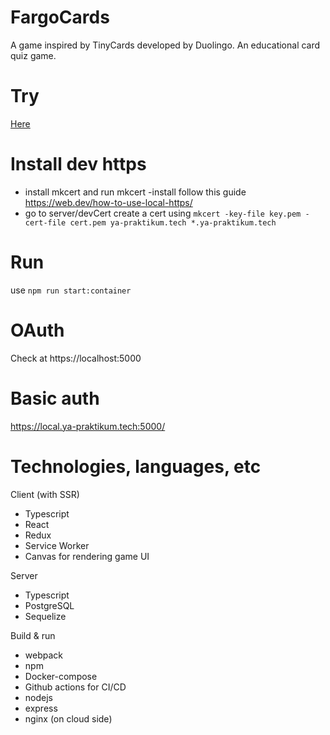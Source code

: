 # FargoCards

A game inspired by TinyCards developed by Duolingo. 
An educational card quiz game.

# Try

[Here](https://fargo-cards-5.ya-praktikum.tech/)

# Install dev https

- install mkcert and run mkcert -install
follow this guide https://web.dev/how-to-use-local-https/
- go to server/devCert create a cert using 
`mkcert -key-file key.pem -cert-file cert.pem ya-praktikum.tech *.ya-praktikum.tech`

# Run

use `npm run start:container`

# OAuth
Check at https://localhost:5000

# Basic auth
https://local.ya-praktikum.tech:5000/

# Technologies, languages, etc

Client (with SSR)
- Typescript
- React
- Redux
- Service Worker
- Canvas for rendering game UI

Server
- Typescript
- PostgreSQL
- Sequelize

Build & run
- webpack
- npm
- Docker-compose
- Github actions for CI/CD
- nodejs
- express
- nginx (on cloud side)
